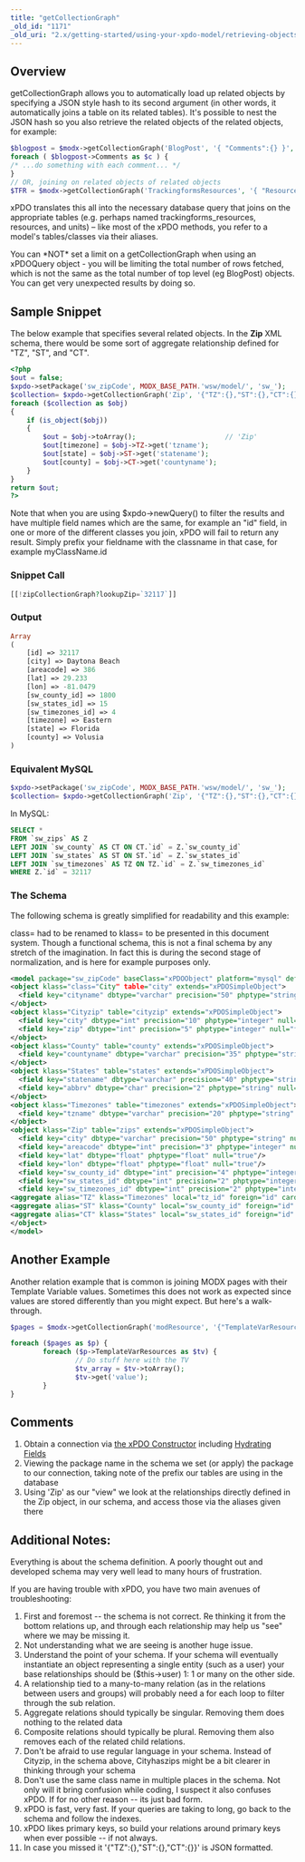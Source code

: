 ```yaml
---
title: "getCollectionGraph"
_old_id: "1171"
_old_uri: "2.x/getting-started/using-your-xpdo-model/retrieving-objects/getcollectiongraph"
---
```


## Overview

getCollectionGraph allows you to automatically load up related objects by specifying a JSON style hash to its second argument (in other words, it automatically joins a table on its related tables). It's possible to nest the JSON hash so you also retrieve the related objects of the related objects, for example:

``` php 
$blogpost = $modx->getCollectionGraph('BlogPost', '{ "Comments":{} }', 34 );
foreach ( $blogpost->Comments as $c ) {
/* ...do something with each comment... */
}
// OR, joining on related objects of related objects
$TFR = $modx->getCollectionGraph('TrackingformsResources', '{ "Resources":{ "MassUnit":{}, "VolumeUnit":{} } }', 123 );
```

xPDO translates this all into the necessary database query that joins on the appropriate tables (e.g. perhaps named trackingforms\_resources, resources, and units) – like most of the xPDO methods, you refer to a model's tables/classes via their aliases.

You can \*NOT\* set a limit on a getCollectionGraph when using an xPDOQuery object - you will be limiting the total number of rows fetched, which is not the same as the total number of top level (eg BlogPost) objects. You can get very unexpected results by doing so.

## Sample Snippet

The below example that specifies several related objects. In the **Zip** XML schema, there would be some sort of aggregate relationship defined for "TZ", "ST", and "CT".

``` php 
<?php
$out = false;
$xpdo->setPackage('sw_zipCode', MODX_BASE_PATH.'wsw/model/', 'sw_');
$collection= $xpdo->getCollectionGraph('Zip', '{"TZ":{},"ST":{},"CT":{}}', $lookupZip);
foreach ($collection as $obj)
{
    if (is_object($obj))
    {
        $out = $obj->toArray();                      // 'Zip'
        $out[timezone] = $obj->TZ->get('tzname');
        $out[state] = $obj->ST->get('statename');
        $out[county] = $obj->CT->get('countyname');        
    }
}
return $out;
?>
```

Note that when you are using $xpdo->newQuery() to filter the results and have multiple field names which are the same, for example an "id" field, in one or more of the different classes you join, xPDO will fail to return any result. Simply prefix your fieldname with the classname in that case, for example myClassName.id

### Snippet Call

``` php 
[[!zipCollectionGraph?lookupZip=`32117`]]
```

### Output

``` php 
Array
(
    [id] => 32117
    [city] => Daytona Beach
    [areacode] => 386
    [lat] => 29.233
    [lon] => -81.0479
    [sw_county_id] => 1800
    [sw_states_id] => 15
    [sw_timezones_id] => 4
    [timezone] => Eastern
    [state] => Florida
    [county] => Volusia
)
```

### Equivalent MySQL

``` php 
$xpdo->setPackage('sw_zipCode', MODX_BASE_PATH.'wsw/model/', 'sw_');
$collection= $xpdo->getCollectionGraph('Zip', '{"TZ":{},"ST":{},"CT":{}}', $lookupZip);
```

In MySQL:
``` sql
SELECT *
FROM `sw_zips` AS Z
LEFT JOIN `sw_county` AS CT ON CT.`id` = Z.`sw_county_id`
LEFT JOIN `sw_states` AS ST ON ST.`id` = Z.`sw_states_id`
LEFT JOIN `sw_timezones` AS TZ ON TZ.`id` = Z.`sw_timezones_id`
WHERE Z.`id` = 32117
```

### The Schema

The following schema is greatly simplified for readability and this example:

class= had to be renamed to klass= to be presented in this document system. Though a functional schema, this is not a final schema by any stretch of the imagination. In fact this is during the second stage of normalization, and is here for example purposes only.



``` xml
<model package="sw_zipCode" baseClass="xPDOObject" platform="mysql" defaultEngine="MyISAM">
<object klass="class="City" table="city" extends="xPDOSimpleObject">
  <field key="cityname" dbtype="varchar" precision="50" phptype="string" null="false"/>
</object>
<object klass="Cityzip" table="cityzip" extends="xPDOSimpleObject">
  <field key="city" dbtype="int" precision="10" phptype="integer" null="false"/>
  <field key="zip" dbtype="int" precision="5" phptype="integer" null="false"/>
</object>
<object klass="County" table="county" extends="xPDOSimpleObject">
  <field key="countyname" dbtype="varchar" precision="35" phptype="string" null="true" index="index"/>
</object>
<object klass="States" table="states" extends="xPDOSimpleObject">
  <field key="statename" dbtype="varchar" precision="40" phptype="string" null="false" index="index"/>
  <field key="abbrv" dbtype="char" precision="2" phptype="string" null="false"/>
</object>
<object klass="Timezones" table="timezones" extends="xPDOSimpleObject">
  <field key="tzname" dbtype="varchar" precision="20" phptype="string" null="true" index="index"/>
</object>
<object klass="Zip" table="zips" extends="xPDOSimpleObject">
  <field key="city" dbtype="varchar" precision="50" phptype="string" null="true"/>
  <field key="areacode" dbtype="int" precision="3" phptype="integer" null="true"/>
  <field key="lat" dbtype="float" phptype="float" null="true"/>
  <field key="lon" dbtype="float" phptype="float" null="true"/>
  <field key="sw_county_id" dbtype="int" precision="4" phptype="integer" null="false" index="pk"/>
  <field key="sw_states_id" dbtype="int" precision="2" phptype="integer" null="false" index="pk"/>
  <field key="sw_timezones_id" dbtype="int" precision="2" phptype="integer" null="false" index="pk"/>
<aggregate alias="TZ" klass="Timezones" local="tz_id" foreign="id" cardinality="one" owner="foreign" />    
<aggregate alias="ST" klass="County" local="sw_county_id" foreign="id" cardinality="one" owner="foreign" />
<aggregate alias="CT" klass="States" local="sw_states_id" foreign="id" cardinality="one" owner="foreign" />
</object>
</model>
```

## Another Example

Another relation example that is common is joining MODX pages with their Template Variable values. Sometimes this does not work as expected since values are stored differently than you might expect. But here's a walk-through.

``` php 
$pages = $modx->getCollectionGraph('modResource', '{"TemplateVarResources":{}}', array('parent'=>12));

foreach ($pages as $p) {
        foreach ($p->TemplateVarResources as $tv) {
                // Do stuff here with the TV
                $tv_array = $tv->toArray();
                $tv->get('value');
        }
}
```

## Comments

1. Obtain a connection via [the xPDO Constructor](/xpdo/1.x/getting-started/fundamentals/xpdo,-the-class/the-xpdo-constructor "The xPDO Constructor") including [Hydrating Fields](xpdo/getting-started/fundamentals/xpdo,-the-class/the-xpdo-constructor/hydrating-fields "Hydrating Fields")
2. Viewing the package name in the schema we set (or apply) the package to our connection, taking note of the prefix our tables are using in the database
3. Using 'Zip' as our "view" we look at the relationships directly defined in the Zip object, in our schema, and access those via the aliases given there

## Additional Notes:

Everything is about the schema definition. A poorly thought out and developed schema may very well lead to many hours of frustration.

If you are having trouble with xPDO, you have two main avenues of troubleshooting:

1. First and foremost -- the schema is not correct. Re thinking it from the bottom relations up, and through each relationship may help us "see" where we may be missing it.
2. Not understanding what we are seeing is another huge issue. 
  1. Understand the point of your schema. If your schema will eventually instantiate an object representing a single entity (such as a user) your base relationships should be ($this->user) 1: 1 or many on the other side.
  2. A relationship tied to a many-to-many relation (as in the relations between users and groups) will probably need a for each loop to filter through the sub relation.
  3. Aggregate relations should typically be singular. Removing them does nothing to the related data
  4. Composite relations should typically be plural. Removing them also removes each of the related child relations.
  5. Don't be afraid to use regular language in your schema. Instead of Cityzip, in the schema above, Cityhaszips might be a bit clearer in thinking through your schema
  6. Don't use the same class name in multiple places in the schema. Not only will it bring confusion while coding, I suspect it also confuses xPDO. If for no other reason -- its just bad form.
  7. xPDO is fast, very fast. If your queries are taking to long, go back to the schema and follow the indexes.
  8. xPDO likes primary keys, so build your relations around primary keys when ever possible -- if not always.
  9. In case you missed it '{"TZ":{},"ST":{},"CT":{}}' is JSON formatted.